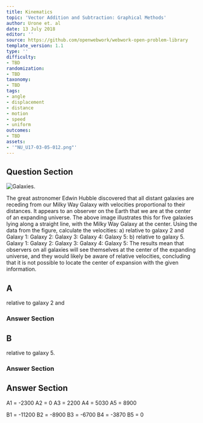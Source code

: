 ```yaml
---
title: Kinematics
topic: 'Vector Addition and Subtraction: Graphical Methods'
author: Urone et. al
date: 13 July 2018
editor: ''
source: https://github.com/openwebwork/webwork-open-problem-library
template_version: 1.1
type: ''
difficulty:
- TBD
randomization:
- TBD
taxonomy:
- TBD
tags:
- angle
- displacement
- distance
- motion
- speed
- uniform
outcomes:
- TBD
assets:
- '"NU_U17-03-05-012.png"'
---
```


## Question Section 

![Galaxies.]("NU_U17-03-05-012.png")

The great astronomer Edwin Hubble discovered that all distant galaxies are receding from our Milky Way Galaxy with velocities proportional to their distances. It appears to an observer on the Earth that we are at the center of an expanding universe. The above image illustrates this for five galaxies lying along a straight line, with the Milky Way Galaxy at the center. Using the data from the figure, calculate the velocities:
a) relative to galaxy 2 and
Galaxy 1:
Galaxy 2:
Galaxy 3:
Galaxy 4:
Galaxy 5:
b) relative to galaxy 5.
Galaxy 1:
Galaxy 2:
Galaxy 3:
Galaxy 4:
Galaxy 5:
The results mean that observers on all galaxies will see themselves at the center of the expanding universe, and they would likely be aware of relative velocities, concluding that it is not possible to locate the center of expansion with the given information.

## A
relative to galaxy 2 and
### Answer Section
## B
relative to galaxy 5.
### Answer Section


## Answer Section

A1 = -2300
A2 = 0
A3 = 2200
A4 = 5030
A5 = 8900

B1 = -11200
B2 = -8900
B3 = -6700
B4 = -3870
B5 = 0